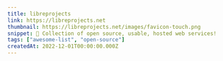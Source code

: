 ```yaml
---
title: libreprojects
link: https://libreprojects.net
thumbnail: https://libreprojects.net/images/favicon-touch.png
snippet: 🔖 Collection of open source, usable, hosted web services!
tags: ["awesome-list", "open-source"]
createdAt: 2022-12-01T00:00:00.000Z
---
```

